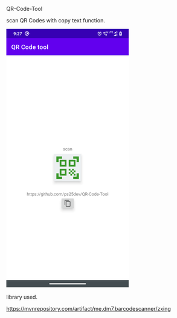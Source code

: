 QR-Code-Tool

scan QR Codes with copy text function.

![name-of-you-image](https://github.com/ps25dev/QR-Code-Tool/blob/master/device-2021-06-20-092749.png)

library used.

https://mvnrepository.com/artifact/me.dm7.barcodescanner/zxing